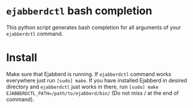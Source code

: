# `ejabberdctl` bash completion
This python script generates bash completion for all arguments of your `ejabberdctl` command.

# Install
Make sure that Ejabberd is running. If `ejabberdctl` command works everywhere just run `[sudo] make`. If you have installed Ejabberd in desired directory and `ejabberdctl` just works in there, run `[sudo] make EJABBERDCTL_PATH=/path/to/ejabberd/bin/` (Do not miss / at the end of command).

